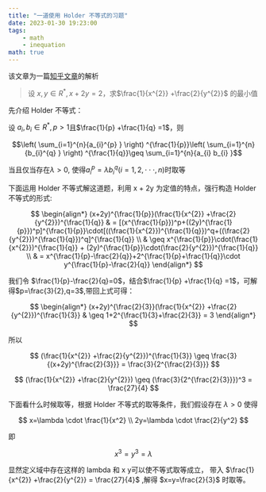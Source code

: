 ```yaml
---
title: "一道使用 Holder 不等式的习题"
date: 2023-01-30 19:23:00
tags:
    - math
    - inequation
math: true
---
```


该文章为一篇[知乎文章](https://zhuanlan.zhihu.com/p/27673684?utm_campaign=shareopn&utm_medium=social&utm_oi=867479343104933888&utm_psn=1603466802205618176&utm_source=wechat_session)的解析

> 设 $x,y\in R^{*} ,x+2y=2$，求$\frac{1}{x^{2}} +\frac{2}{y^{2}}$ 的最小值

先介绍 Holder 不等式：

设 $a_{i} ,b_{i} \in R^{*} ,p>1$且$\frac{1}{p} +\frac{1}{q} =1$，则

$$\left( \sum_{i=1}^{n}{a_{i}^{p} } \right) ^{\frac{1}{p}}\left( \sum_{i=1}^{n}{b_{i}^{q} } \right) ^{\frac{1}{q}}\geq \sum_{i=1}^{n}{a_{i} b_{i} }$$

当且仅当存在$\lambda>0$, 使得$a_{i}^{p} =\lambda b_{i}^{q}(i=1,2,\cdot \cdot \cdot ,n)$时取等


下面运用 Holder 不等式解这道题，利用 x + 2y 为定值的特点，强行构造 Holder 不等式的形式:

$$
\begin{align*}
(x+2y)^{\frac{1}{p}}(\frac{1}{x^{2}} +\frac{2}{y^{2}})^{\frac{1}{q}} 
& = [(x^{\frac{1}{p}})^p+((2y)^{\frac{1}{p}})^p]^{\frac{1}{p}}\cdot[((\frac{1}{x^{2}})^{\frac{1}{q}})^q+((\frac{2}{y^{2}})^{\frac{1}{q}})^q]^{\frac{1}{q}} \\
& \geq x^{\frac{1}{p}}\cdot(\frac{1}{x^{2}})^{\frac{1}{q}} + (2y)^{\frac{1}{p}}\cdot(\frac{2}{y^{2}})^{\frac{1}{q}} \\
& = x^{\frac{1}{p}-\frac{2}{q}}+2^{\frac{1}{p}+\frac{1}{q}}\cdot y^{\frac{1}{p}-\frac{2}{q}}
\end{align*}
$$

我们令 $\frac{1}{p}-\frac{2}{q}=0$，结合$\frac{1}{p} +\frac{1}{q} =1$，可解得$p=\frac{3}{2},q=3$,带回上式可得：

$$
\begin{align*}
(x+2y)^{\frac{2}{3}}(\frac{1}{x^{2}} +\frac{2}{y^{2}})^{\frac{1}{3}}
& \geq 1+2^{\frac{1}{3}+\frac{2}{3}} = 3
\end{align*}
$$

所以

$$
(\frac{1}{x^{2}} +\frac{2}{y^{2}})^{\frac{1}{3}} \geq \frac{3}{(x+2y)^{\frac{2}{3}}} = \frac{3}{2^{\frac{2}{3}}}
$$

$$
(\frac{1}{x^{2}} +\frac{2}{y^{2}}) \geq (\frac{3}{2^{\frac{2}{3}}})^3  = \frac{27}{4}
$$

下面看什么时候取等，根据 Holder 不等式的取等条件，我们假设存在 $\lambda > 0$ 使得

$$
x=\lambda \cdot \frac{1}{x^2} \\
2y=\lambda \cdot \frac{2}{y^2} 
$$

即

$$
x^3 = y^3 = \lambda
$$

显然定义域中存在这样的 lambda 和 x y可以使不等式取等成立，
带入 $\frac{1}{x^{2}} +\frac{2}{y^{2}} = \frac{27}{4}$ ,解得 $x=y=\frac{2}{3}$ 时取等。
